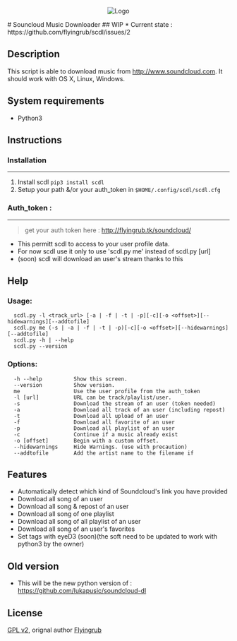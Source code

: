 <p align="center">
  <img src="http://soundcloud-dl.com/soundcloud-download-logo.png" alt="Logo"/>
</p>
# Souncloud Music Downloader
## WIP
 * Current state : https://github.com/flyingrub/scdl/issues/2

## Description

This script is able to download music from http://www.soundcloud.com.
It should work with OS X, Linux, Windows.

## System requirements

* Python3

## Instructions
### Installation
___
1. Install scdl `pip3 install scdl`
2. Setup your path &/or your auth_token in `$HOME/.config/scdl/scdl.cfg`


### Auth_token :
___
> get your auth token here : http://flyingrub.tk/soundcloud/

* This permitt scdl to access to your user profile data.
* For now scdl use it only to use 'scdl.py me' instead of scdl.py [url]
* (soon) scdl will download an user's stream thanks to this

## Help
### Usage:
```
  scdl.py -l <track_url> [-a | -f | -t | -p][-c][-o <offset>][--hidewarnings][--addtofile]
  scdl.py me (-s | -a | -f | -t | -p)[-c][-o <offset>][--hidewarnings][--addtofile]
  scdl.py -h | --help
  scdl.py --version
```

### Options:
```
  -h --help          Show this screen.
  --version          Show version.
  me                 Use the user profile from the auth_token
  -l [url]           URL can be track/playlist/user.
  -s                 Download the stream of an user (token needed)
  -a                 Download all track of an user (including repost)
  -t                 Download all upload of an user
  -f                 Download all favorite of an user
  -p                 Download all playlist of an user
  -c                 Continue if a music already exist
  -o [offset]        Begin with a custom offset.
  --hidewarnings     Hide Warnings. (use with precaution)
  --addtofile        Add the artist name to the filename if
```


## Features
* Automatically detect which kind of Soundcloud's link you have provided
* Download all song of an user
* Download all song & repost of an user
* Download all song of one playlist
* Download all song of all playlist of an user
* Download all song of an user's favorites
* Set tags with eyeD3 (soon)(the soft need to be updated to work with python3 by the owner)


## Old version
 * This will be the new python version of : https://github.com/lukapusic/soundcloud-dl

## License

[GPL v2](https://www.gnu.org/licenses/gpl-2.0.txt), orignal author [Flyingrub](https://github.com/flyingrub)

